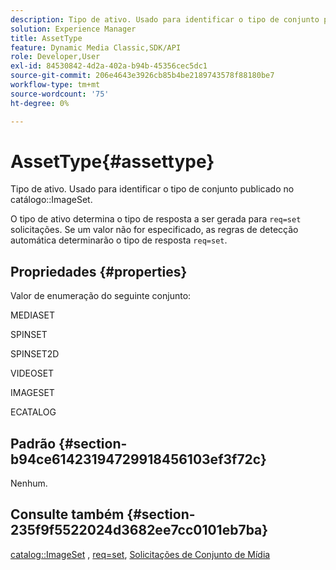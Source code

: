 ```yaml
---
description: Tipo de ativo. Usado para identificar o tipo de conjunto publicado no ImageSet de catálogo.
solution: Experience Manager
title: AssetType
feature: Dynamic Media Classic,SDK/API
role: Developer,User
exl-id: 84530842-4d2a-402a-b94b-45356cec5dc1
source-git-commit: 206e4643e3926cb85b4be2189743578f88180be7
workflow-type: tm+mt
source-wordcount: '75'
ht-degree: 0%

---
```


# AssetType{#assettype}

Tipo de ativo. Usado para identificar o tipo de conjunto publicado no catálogo::ImageSet.

O tipo de ativo determina o tipo de resposta a ser gerada para `req=set` solicitações. Se um valor não for especificado, as regras de detecção automática determinarão o tipo de resposta `req=set`.

## Propriedades {#properties}

Valor de enumeração do seguinte conjunto:

MEDIASET

SPINSET

SPINSET2D

VIDEOSET

IMAGESET

ECATALOG

## Padrão {#section-b94ce61423194729918456103ef3f72c}

Nenhum.

## Consulte também {#section-235f9f5522024d3682ee7cc0101eb7ba}

[catalog::ImageSet](../../../../../../is-api/image-catalog/image-serving-api-ref/c-image-catalog-reference/c-image-svg-data-reference/c-image-data-reference/r-imageset-cat.md#reference-4764d347afd64afdaede9a74c7565256) , [req=set](/help/aem-is-ir-api/is-api/http-ref/image-serving-api-ref/c-http-protocol-reference/c-command-reference/r-req/r-req.md), [Solicitações de Conjunto de Mídia](/help/aem-is-ir-api/is-api/http-ref/image-serving-api-ref/c-http-protocol-reference/c-syntax-and-features/r-media-set-requests.md)

